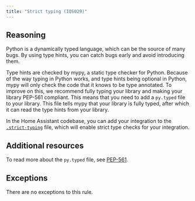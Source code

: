 ```yaml
---
title: "Strict typing (IQS029)"
---
```


## Reasoning

Python is a dynamically typed language, which can be the source of many bugs.
By using type hints, you can catch bugs early and avoid introducing them.

Type hints are checked by mypy, a static type checker for Python.
Because of the way typing in Python works, and type hints being optional in Python, mypy will only check the code that it knows to be type annotated.
To improve on this, we recommend fully typing your library and making your library PEP-561 compliant.
This means that you need to add a `py.typed` file to your library.
This file tells mypy that your library is fully typed, after which it can read the type hints from your library.

In the Home Assistant codebase, you can add your integration to the [`.strict-typing`](https://github.com/home-assistant/core/blob/dev/.strict-typing) file, which will enable strict type checks for your integration.

## Additional resources

To read more about the `py.typed` file, see [PEP-561](https://peps.python.org/pep-0561/).

## Exceptions

There are no exceptions to this rule.